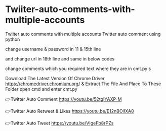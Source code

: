 # Twiiter-auto-comments-with-multiple-accounts
Twiiter auto comments with multiple accounts
Twitter auto comment using python

change username & password in 11 & 15th line

and change url in 18th line and same in below codes 

change comments which you required text where they are in cmt.py s

Download The Latest Version Of Chrome Driver https://chromedriver.chromium.org/ & Extract The File And Place To These Folder open cmd and enter cmt.py

👉Twitter Auto Comment https://youtu.be/52tglYAXP-M

👉Twitter Auto Retweet & Likes https://youtu.be/E12nBOlIXA8

👉Twitter Auto Tweet https://youtu.be/VIgeFb8rPZs
